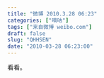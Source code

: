 ```yaml
---
title: "微博 2010.3.28 06:23"
categories: ["嘀咕"]
tags: ["来自微博 weibo.com"]
draft: false
slug: "QHHSEN"
date: "2010-03-28 06:23:00"
---
```


<p>看看。 ​​​​</p>
